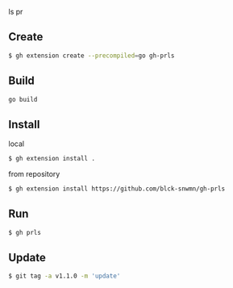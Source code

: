ls pr

## Create
```bash
$ gh extension create --precompiled=go gh-prls
```

## Build
```bash
go build
```

## Install
local
```bash
$ gh extension install .
```

from repository
```bash
$ gh extension install https://github.com/blck-snwmn/gh-prls
```

## Run
```bash
$ gh prls
```

## Update
```bash
$ git tag -a v1.1.0 -m 'update'
```
